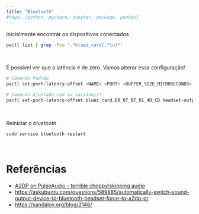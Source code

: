 ```yaml
---
title: "Bluetooth"
#tags: [python, pycharm, jupyter, package, pandas]
---
```


Inicialmente encontrar os dispositivos conectados

```bash
pactl list | grep -Pzo '.*bluez_card(.*\n)*'
```

<br>

É possível ver que a latência é de zero. Vamos alterar essa configuração!

```bash
# Comando Padrão
pactl set-port-latency-offset <NAME> <PORT> <BUFFER_SIZE_MICROSECONDS>

# Comando Ajustado com as variáveis!
pactl set-port-latency-offset bluez_card.E8_07_BF_01_4D_CD headset-output 50000
```

<br>

Reiniciar o _bluetooth_

```bash
sudo service bluetooth restart
```

<br>

# Referências

- [A2DP on PulseAudio - terrible choppy/skipping audio](https://askubuntu.com/questions/475987/a2dp-on-pulseaudio-terrible-choppy-skipping-audio)
- https://askubuntu.com/questions/589885/automatically-switch-sound-output-device-to-bluetooth-headset-force-to-a2dp-pr
- https://sandalov.org/blog/2146/

